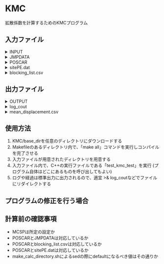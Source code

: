 # KMC
拡散係数を計算するためのKMCプログラム

## 入力ファイル

<details>
<summary>INPUT</summary>

- KMCの設定ファイル
- VASPのINCARのように、”[設定したい変数]=[設定値]”と記述する

```
#設定ファイル

#Monte Carlo Step per Particle (MCSP, 修論:Nsteps) : 1度のKMCシミュレーションで1粒子あたり平均何回ジャンプをさせるか
MCSP=10000

#統計平均を取る粒子数 (修論:Nparticles)
AVERAGE=1

#系内に配置する拡散粒子数
NDIFFS=108

#電場を設定するか否か (電場なし=0, 電場あり=1)
EFIELDON=0

#電場によるジャンプ頻度補正の目安、10の対数値で入力する (修論 : アルファの指数に対応)
CORRECT=-1.6

#電場をかける軸方向(+x=1, +y=2, +z=3, -x=-1, -y=-2, -z=-3)
AXIS=1

#PES勾配を打ち消す場合の電場ベクトル
ANTIDRIFT = [0.0, 0.0, 0.0]

#ジャンプリストの平均ジャンプ距離(Ang.) いずれはプログラムで抽出できた方がいいかも
DISTANCEJUMP=1.5

#シミュレーション温度(K)
TEMP=600

#sitePE.datを読み込むかどうか(yes=1, no=0)
SITEPEREAD=1

#blocking_list.csvを読み込むかどうか(yes=1, no=0)
BLOCKINGLISTREAD=1

#blocking_listによるarea blockingを行うかどうか(yes=1, no=0)
BLOCKING=1

#hoppingやrotationのcounterを出力するか(BaZrO3専用)
ROTHOPCOUNT=0

#拡散を考える次元(default=3),2次元PESでも3で問題ない?
DIMENSIONALITY=3
```
</details>

<details>
<summary>JMPDATA</summary>

- 隣接するサイト間を結ぶジャンプ頻度を記述したファイル
- 本研究では、空孔を1、拡散粒子(=プロトン)を2として区別していた
- makejmpdata.shで豊浦先生および藤井さんのjmpdata.csvをJMPDATAの形式に変換可能

```
#InitialSiteID, InitialSiteAtom, FinalSiteID, FinalSiteID, Frequency[Hz}
1,2,973,1,21282711265566.7021
1,2,8281,1,21282711265566.7021
```
</details>

<details>
<summary>POSCAR</summary>

- 対象とする格子を記述したファイル、VASPに用いるファイルと同一のフォーマット
</details>

<details>
<summary>sitePE.dat</summary>

- 各サイトのエネルギーを記載したファイル
- POSCARの行と対応している必要あり
</details>

<details>
<summary>blocking_list.csv</summary>

- area blockingを考慮するサイトを1行ずつカンマ区切りで並べたファイル
</details>

## 出力ファイル

<details>
<summary>OUTPUT</summary>

- toml形式で作成されたファイル
- 計算条件などが利用しやすい形でまとまっている

```
#This in OUTPUT file written by toml format.

#total_time [s] (average of all KMCs : 全KMCシミュレーションの平均値を計算している, ステップ数を決めればほとんど一致するので)
total_time = 1.204e-08

#concentration [/Ang.^3] 体積あたりの拡散粒子数、濃度
concentration = 1.9487e-03

#temperture [K]
temperture = 600

#ion_charge 拡散種の電荷(integer)
ion_charge = 1

#mean_displacement [Ang.]
mean_displacement = [6.1, -1.1, 2.5]
```
</details>

<details>
<summary>log_cout</summary>

- 出力ログ
- 入力ファイルから読み取った情報、およびプログラムの経過や実行時間などが記録される
</details>

<details>
<summary>mean_displacement.csv</summary>

- 平均変位を出力するファイル

```
#the number of KMC, diffusion_id, displacement in x direction [Ang.], displacement in y direction [Ang.], displacement in z direction [Ang.], sum of squared displacement of each jumps in x, y, z [Ang.^2], start_SiteID, end_SiteID, jump_counter of total, rotation, hopping [times]
KMC_times,diffusion_id,dx,dy,dz,sum_x2,sum_y2,sum_z2,start_site,end_site,jump_counter,rot_counter,hop_counter
```
</details>


## 使用方法

1. KMC/base_dirを任意のディレクトリにダウンロードする
2. Makefileのあるディレクトリ内で、「make all」コマンドを実行しコンパイルを完了させる
3. 入力ファイルが用意されたディレクトリを用意する
4. 入力ファイル内で、C++の実行ファイルである「test_kmc_test」を実行 (プログラム自体はどこにあるものを呼び出してもよい)
5. ログや経過は標準出力に出力されるので、適宜 >& log_coutなどでファイルにリダイレクトする

## プログラムの修正を行う場合

## 計算前の確認事項

- MCSPは所定の設定か
- POSCARとJMPDATAは対応しているか
- POSCARとblocking_list.csvは対応しているか
- POSCARとsitePE.datは対応しているか
- make_calc_directory.shによるsedの際にdefaultになるべき値はその通りか